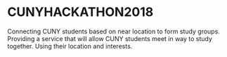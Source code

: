 # CUNYHACKATHON2018
Connecting CUNY students based on near location to form study groups. Providing a service that will allow CUNY students meet in way to study together. Using their location and interests.
